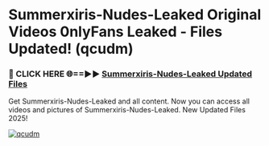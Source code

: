 # Summerxiris-Nudes-Leaked Original Videos 0nlyFans Leaked - Files Updated! (qcudm)

<h3>🔴 CLICK HERE 🌐==►► <a href="https://tinyurl.com/5h6xmrr3" rel="nofollow">Summerxiris-Nudes-Leaked Updated Files</a></h3>

Get Summerxiris-Nudes-Leaked and all content. Now you can access all videos and pictures of Summerxiris-Nudes-Leaked. New Updated Files 2025!

[![qcudm](https://i.imgur.com/KVD873Z.gif)](https://tinyurl.com/5h6xmrr3)
